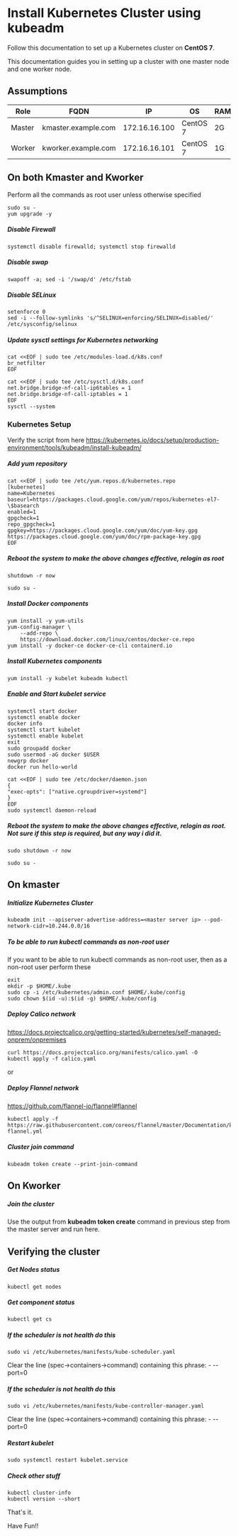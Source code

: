 # Install Kubernetes Cluster using kubeadm
Follow this documentation to set up a Kubernetes cluster on __CentOS 7__.

This documentation guides you in setting up a cluster with one master node and one worker node.

## Assumptions
|Role|FQDN|IP|OS|RAM|CPU|
|----|----|----|----|----|----|
|Master|kmaster.example.com|172.16.16.100|CentOS 7|2G|2|
|Worker|kworker.example.com|172.16.16.101|CentOS 7|1G|1|

## On both Kmaster and Kworker
Perform all the commands as root user unless otherwise specified
```
sudo su -
yum upgrade -y
```

##### Disable Firewall
```
systemctl disable firewalld; systemctl stop firewalld
```
##### Disable swap
```
swapoff -a; sed -i '/swap/d' /etc/fstab
```
##### Disable SELinux
```
setenforce 0
sed -i --follow-symlinks 's/^SELINUX=enforcing/SELINUX=disabled/' /etc/sysconfig/selinux
```
##### Update sysctl settings for Kubernetes networking
```
cat <<EOF | sudo tee /etc/modules-load.d/k8s.conf
br_netfilter
EOF

cat <<EOF | sudo tee /etc/sysctl.d/k8s.conf
net.bridge.bridge-nf-call-ip6tables = 1
net.bridge.bridge-nf-call-iptables = 1
EOF
sysctl --system
```
### Kubernetes Setup

Verify the script from here
https://kubernetes.io/docs/setup/production-environment/tools/kubeadm/install-kubeadm/

##### Add yum repository
```
cat <<EOF | sudo tee /etc/yum.repos.d/kubernetes.repo
[kubernetes]
name=Kubernetes
baseurl=https://packages.cloud.google.com/yum/repos/kubernetes-el7-\$basearch
enabled=1
gpgcheck=1
repo_gpgcheck=1
gpgkey=https://packages.cloud.google.com/yum/doc/yum-key.gpg https://packages.cloud.google.com/yum/doc/rpm-package-key.gpg
EOF
```
##### Reboot the  system to make the above changes effective, relogin as root 
```
shutdown -r now
```
```
sudo su -
```
##### Install Docker components
```
yum install -y yum-utils
yum-config-manager \
    --add-repo \
    https://download.docker.com/linux/centos/docker-ce.repo
yum install -y docker-ce docker-ce-cli containerd.io
```
##### Install Kubernetes components
```
yum install -y kubelet kubeadm kubectl
```
##### Enable and Start kubelet service
```
systemctl start docker
systemctl enable docker
docker info
systemctl start kubelet
systemctl enable kubelet
exit
sudo groupadd docker
sudo usermod -aG docker $USER
newgrp docker
docker run hello-world

cat <<EOF | sudo tee /etc/docker/daemon.json
{
"exec-opts": ["native.cgroupdriver=systemd"]
}
EOF
sudo systemctl daemon-reload
```
##### Reboot the  system to make the above changes effective, relogin as root. Not sure if this step is required, but any way i did it.
```
sudo shutdown -r now
```
```
sudo su -
```
## On kmaster
##### Initialize Kubernetes Cluster
```
kubeadm init --apiserver-advertise-address=<master server ip> --pod-network-cidr=10.244.0.0/16
```
##### To be able to run kubectl commands as non-root user
If you want to be able to run kubectl commands as non-root user, then as a non-root user perform these
```
exit
mkdir -p $HOME/.kube
sudo cp -i /etc/kubernetes/admin.conf $HOME/.kube/config
sudo chown $(id -u):$(id -g) $HOME/.kube/config
```

##### Deploy Calico network
https://docs.projectcalico.org/getting-started/kubernetes/self-managed-onprem/onpremises
```
curl https://docs.projectcalico.org/manifests/calico.yaml -O
kubectl apply -f calico.yaml
```
or
##### Deploy Flannel network
https://github.com/flannel-io/flannel#flannel
```
kubectl apply -f https://raw.githubusercontent.com/coreos/flannel/master/Documentation/kube-flannel.yml
```
##### Cluster join command
```
kubeadm token create --print-join-command
```
## On Kworker
##### Join the cluster
Use the output from __kubeadm token create__ command in previous step from the master server and run here.

## Verifying the cluster
##### Get Nodes status
```
kubectl get nodes
```
##### Get component status
```
kubectl get cs
```
##### If the scheduler is not health do this 
```
sudo vi /etc/kubernetes/manifests/kube-scheduler.yaml
```
Clear the line (spec->containers->command) containing this phrase: - --port=0

##### If the scheduler is not health do this 
```
sudo vi /etc/kubernetes/manifests/kube-controller-manager.yaml
```
Clear the line (spec->containers->command) containing this phrase: - --port=0

##### Restart kubelet
```
sudo systemctl restart kubelet.service
```

##### Check other stuff
```
kubectl cluster-info
kubectl version --short
```

That's it.

Have Fun!!
